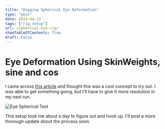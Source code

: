 ```yaml
---
title: "Rigging Spherical Eye Deformation"
type: "post"
date: 2024-04-23
tags: ["rig_setup"]
url: /spherical-eye-rig/
showTableOfContents: True
draft: False
---
```


# Eye Deformation Using SkinWeights, sine and cos

I came across [this article](https://rigmarolestudio.com/rigging-spherical-eyes/) and thought this was a cool concept to try out. I was able to get something going, but I'll have to give it more resolution in my next run. 

![Eye Spherical Test](https://media.giphy.com/media/v1.Y2lkPTc5MGI3NjExeWVsb21pYnFxbnEyYW90dzl5MzZzaWt6NnExdDZ3b3F1ZGVoYnp2bSZlcD12MV9pbnRlcm5hbF9naWZfYnlfaWQmY3Q9Zw/M8yXRKiN1KVI2fhTTG/giphy.gif)

This setup took me about a day to figure out and hook up. I'll post a more thorough update about the process soon.